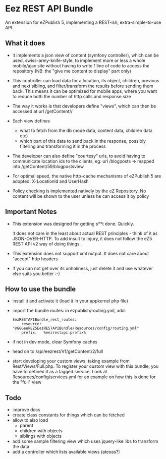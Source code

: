 Eez REST API Bundle
===================

An extension for eZPublish 5, implementing a REST-ish, extra-simple-to-use API.

What it does
------------

- It implements a json view of content (symfony controller), which can be used, swiss-army-knife-style, to implement
  more or less a whole mobile/ajax site without having to write 1 line of code to access the repository
  (NB: the "give me content to display" part only)

- This controller can load data for a location, its object, children, previous and next sibling, and filter/transform
  the results before sending them back.
  This means it can be optimized for mobile apps, where you want to reduce both the number of http calls and response size

- The way it works is that developers define "views", which can then be accessed at url /getContent/<locationId>/<viewname>

- Each view defines
  * what to fetch from the db (node data, content data, children data etc)
  * which part of this data to send back in the response, possibly filtering and transforming it in the process

- The developer can also define "courtesy" urls, to avoid having to communicate location ids to the clients, eg:
  url /blogposts => mapped into /getContent/59/blogpostsview

- For optimal speed, the native http-cache mechanisms of eZPublish 5 are adopted: X-LocationId and UserHash

- Policy checking is implemented natively by the eZ Repository.
  No content will be shown to the user unless he can access it by policy

Important Notes
---------------

- This extension was designed for getting s**t done. Quickly.

  It does not care in the least about actual REST principles - think of it as JSON-OVER-HTTP.
  To add insult to injury, it does not follow the eZ5 REST API v2 way of doing things.

- This extension does not support xml output. It does not care about "accept" http headers

- If you can not get over its unholiness, just delete it and use whatever else suits you better :-)

How to use the bundle
---------------------
- install it and activate it (load it in your appkernel php file)
- import the bundle routes: in ezpublish/routing.yml, add:

      EezRESTAPIBundle_rest_routes:
          resource: "@GGGeekEZ5EezRESTAPIBundle/Resources/config/routing.yml"
          prefix:   %eezrestapi.prefix%

- if not in dev mode, clear Symfony caches
- head on to /api/eezrest/V1/getContent/2/full
- start developing your custom views, taking example from Rest/Views/Full.php.
  To register your custom view with this bundle, you have to defined it as a tagged service.
  Look at Resources/config/services.yml for an example on how this is done for the "full" view

Todo
----
- improve docs
- create class constants for things which can be fetched
- allow to also load
  + parent
  + children with objects
  + siblings with objects
- add some sample filtering view which uses jquery-like libs to transform the data
- add a controller which lists available views (ateoas?)
